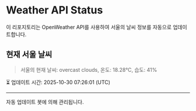 
# Weather API Status

이 리포지토리는 OpenWeather API를 사용하여 서울의 날씨 정보를 자동으로 업데이트합니다.

## 현재 서울 날씨
> 서울의 현재 날씨: overcast clouds, 온도: 18.28°C, 습도: 41%

⏳ 업데이트 시간: 2025-10-30 07:26:01 (UTC)

---
자동 업데이트 봇에 의해 관리됩니다.
